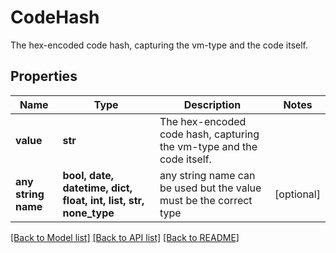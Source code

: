 # CodeHash

The hex-encoded code hash, capturing the vm-type and the code itself.

## Properties
Name | Type | Description | Notes
------------ | ------------- | ------------- | -------------
**value** | **str** | The hex-encoded code hash, capturing the vm-type and the code itself. | 
**any string name** | **bool, date, datetime, dict, float, int, list, str, none_type** | any string name can be used but the value must be the correct type | [optional]

[[Back to Model list]](../README.md#documentation-for-models) [[Back to API list]](../README.md#documentation-for-api-endpoints) [[Back to README]](../README.md)


